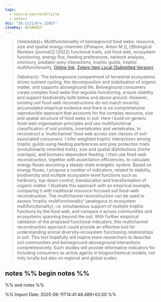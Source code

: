 ```yaml
---
tags:
  - source/journalArticle
  - zotero
doi: "10.1111/brv.12857"
itemKey: 4EYAM5E7
---
```

>[!metadata]+
> Multifunctionality of belowground food webs: resource, size and spatial energy channels
> [[Potapov, Anton M.]], 
> [[Biological Reviews (journal)]] (2022)
> functional traits, soil food web, ecosystem functioning, energy flux, feeding preferences, network analysis, omnivory, predator–prey interactions, trophic guilds, trophic multifunctionality, 
> [Online link](https://onlinelibrary.wiley.com/doi/abs/10.1111/brv.12857), [Zotero Item](zotero://select/library/items/4EYAM5E7),[Local (Submitted Version)](file://C:/Users/aburg/Documents/references/zotero/storage/5GR3P4DJ/Potapov2022_Multifunctionalitybelowground.pdf), 


>[!abstract]-
>The belowground compartment of terrestrial ecosystems drives nutrient cycling, the decomposition and stabilisation of organic matter, and supports aboveground life. Belowground consumers create complex food webs that regulate functioning, ensure stability and support biodiversity both below and above ground. However, existing soil food-web reconstructions do not match recently accumulated empirical evidence and there is no comprehensive reproducible approach that accounts for the complex resource, size and spatial structure of food webs in soil. Here I build on generic food-web organisation principles and use multifunctional classification of soil protists, invertebrates and vertebrates, to reconstruct a ‘multichannel’ food web across size classes of soil-associated consumers. I infer weighted trophic interactions among trophic guilds using feeding preferences and prey protection traits (evolutionarily inherited traits), size and spatial distributions (niche overlaps), and biomass-dependent feeding. I then use food-web reconstruction, together with assimilation efficiencies, to calculate energy fluxes assuming a steady-state energetic system. Based on energy fluxes, I propose a number of indicators, related to stability, biodiversity and multiple ecosystem-level functions such as herbivory, top-down control, translocation and transformation of organic matter. I illustrate this approach with an empirical example, comparing it with traditional resource-focused soil food-web reconstruction. The multichannel reconstruction can be used to assess ‘trophic multifunctionality’ (analogous to ecosystem multifunctionality), i.e. simultaneous support of multiple trophic functions by the food web, and compare it across communities and ecosystems spanning beyond the soil. With further empirical validation of the proposed functional indicators, this multichannel reconstruction approach could provide an effective tool for understanding animal diversity–ecosystem functioning relationships in soil. This tool hopefully will inspire more researchers to describe soil communities and belowground–aboveground interactions comprehensively. Such studies will provide informative indicators for including consumers as active agents in biogeochemical models, not only locally but also on regional and global scales.

## notes %% begin notes %%

%% end notes %%

%% Import Date: 2025-06-11T14:41:48.489+02:00 %%
